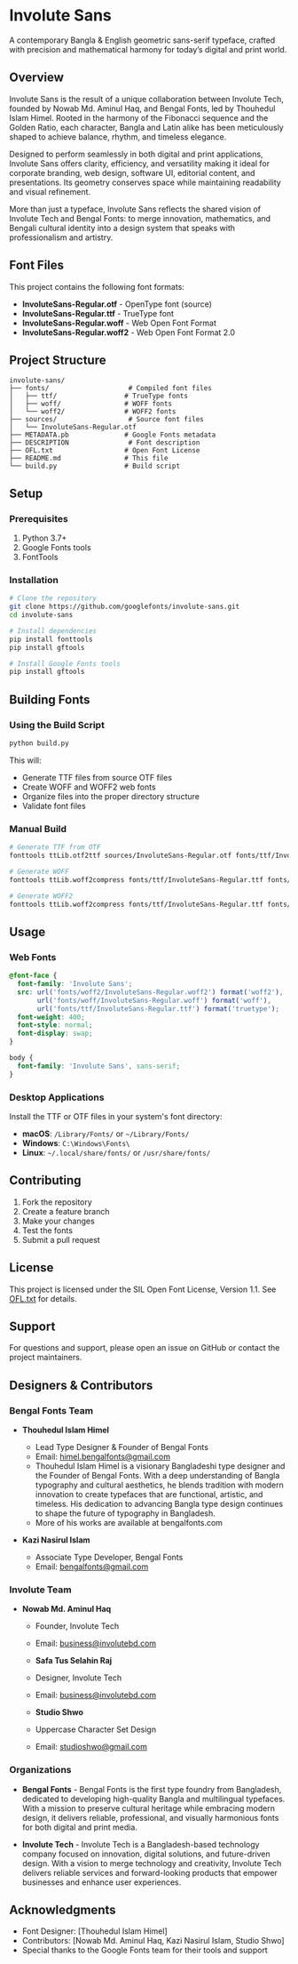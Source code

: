 # Involute Sans

A contemporary Bangla & English geometric sans-serif typeface, crafted with precision and mathematical harmony for today’s digital and print world.

## Overview

Involute Sans is the result of a unique collaboration between Involute Tech, founded by Nowab Md. Aminul Haq, and Bengal Fonts, led by Thouhedul Islam Himel. Rooted in the harmony of the Fibonacci sequence and the Golden Ratio, each character, Bangla and Latin alike has been meticulously shaped to achieve balance, rhythm, and timeless elegance.

Designed to perform seamlessly in both digital and print applications, Involute Sans offers clarity, efficiency, and versatility making it ideal for corporate branding, web design, software UI, editorial content, and presentations. Its geometry conserves space while maintaining readability and visual refinement.

More than just a typeface, Involute Sans reflects the shared vision of Involute Tech and Bengal Fonts: to merge innovation, mathematics, and Bengali cultural identity into a design system that speaks with professionalism and artistry.

## Font Files

This project contains the following font formats:
- **InvoluteSans-Regular.otf** - OpenType font (source)
- **InvoluteSans-Regular.ttf** - TrueType font
- **InvoluteSans-Regular.woff** - Web Open Font Format
- **InvoluteSans-Regular.woff2** - Web Open Font Format 2.0

## Project Structure

```
involute-sans/
├── fonts/                    # Compiled font files
│   ├── ttf/                 # TrueType fonts
│   ├── woff/                # WOFF fonts
│   └── woff2/               # WOFF2 fonts
├── sources/                  # Source font files
│   └── InvoluteSans-Regular.otf
├── METADATA.pb              # Google Fonts metadata
├── DESCRIPTION               # Font description
├── OFL.txt                  # Open Font License
├── README.md                # This file
└── build.py                 # Build script
```

## Setup

### Prerequisites

1. Python 3.7+
2. Google Fonts tools
3. FontTools

### Installation

```bash
# Clone the repository
git clone https://github.com/googlefonts/involute-sans.git
cd involute-sans

# Install dependencies
pip install fonttools
pip install gftools

# Install Google Fonts tools
pip install gftools
```

## Building Fonts

### Using the Build Script

```bash
python build.py
```

This will:
- Generate TTF files from source OTF files
- Create WOFF and WOFF2 web fonts
- Organize files into the proper directory structure
- Validate font files

### Manual Build

```bash
# Generate TTF from OTF
fonttools ttLib.otf2ttf sources/InvoluteSans-Regular.otf fonts/ttf/InvoluteSans-Regular.ttf

# Generate WOFF
fonttools ttLib.woff2compress fonts/ttf/InvoluteSans-Regular.ttf fonts/woff/InvoluteSans-Regular.woff

# Generate WOFF2
fonttools ttLib.woff2compress fonts/ttf/InvoluteSans-Regular.ttf fonts/woff2/InvoluteSans-Regular.woff2
```

## Usage

### Web Fonts

```css
@font-face {
  font-family: 'Involute Sans';
  src: url('fonts/woff2/InvoluteSans-Regular.woff2') format('woff2'),
       url('fonts/woff/InvoluteSans-Regular.woff') format('woff'),
       url('fonts/ttf/InvoluteSans-Regular.ttf') format('truetype');
  font-weight: 400;
  font-style: normal;
  font-display: swap;
}

body {
  font-family: 'Involute Sans', sans-serif;
}
```

### Desktop Applications

Install the TTF or OTF files in your system's font directory:

- **macOS**: `/Library/Fonts/` or `~/Library/Fonts/`
- **Windows**: `C:\Windows\Fonts\`
- **Linux**: `~/.local/share/fonts/` or `/usr/share/fonts/`

## Contributing

1. Fork the repository
2. Create a feature branch
3. Make your changes
4. Test the fonts
5. Submit a pull request

## License

This project is licensed under the SIL Open Font License, Version 1.1. See [OFL.txt](OFL.txt) for details.

## Support

For questions and support, please open an issue on GitHub or contact the project maintainers.

## Designers & Contributors

### Bengal Fonts Team
- **Thouhedul Islam Himel**
  - Lead Type Designer & Founder of Bengal Fonts
  - Email: himel.bengalfonts@gmail.com
  - Thouhedul Islam Himel is a visionary Bangladeshi type designer and the Founder of Bengal Fonts. With a deep understanding of Bangla typography and cultural aesthetics, he blends tradition with modern innovation to create typefaces that are functional, artistic, and timeless. His dedication to advancing Bangla type design continues to shape the future of typography in Bangladesh. 
  - More of his works are available at bengalfonts.com

- **Kazi Nasirul Islam**
  - Associate Type Developer, Bengal Fonts
  - Email: bengalfonts@gmail.com

### Involute Team
- **Nowab Md. Aminul Haq**
  - Founder, Involute Tech
  - Email: business@involutebd.com

  - **Safa Tus Selahin Raj**
  - Designer, Involute Tech
  - Email: business@involutebd.com

  - **Studio Shwo**
  - Uppercase Character Set Design
  - Email: studioshwo@gmail.com


### Organizations
- **Bengal Fonts** - Bengal Fonts is the first type foundry from Bangladesh, dedicated to developing high-quality Bangla and multilingual typefaces. With a mission to preserve cultural heritage while embracing modern design, it delivers reliable, professional, and visually harmonious fonts for both digital and print media.

- **Involute Tech** - Involute Tech is a Bangladesh-based technology company focused on innovation, digital solutions, and future-driven design. With a vision to merge technology and creativity, Involute Tech delivers reliable services and forward-looking products that empower businesses and enhance user experiences.


## Acknowledgments

- Font Designer: [Thouhedul Islam Himel]
- Contributors: [Nowab Md. Aminul Haq, Kazi Nasirul Islam, Studio Shwo]
- Special thanks to the Google Fonts team for their tools and support
   